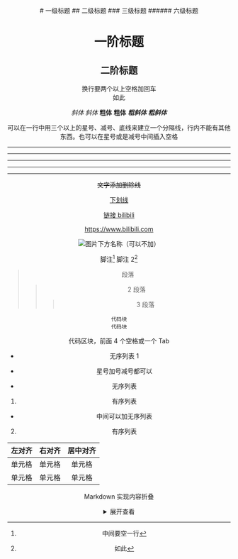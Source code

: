 <div align=center>
# 一级标题
## 二级标题
### 三级标题
###### 六级标题

# 一阶标题

## 二阶标题

换行要两个以上空格加回车  
如此

_斜体_
_斜体_
**粗体**
**粗体**
**_粗斜体_**
**_粗斜体_**

可以在一行中用三个以上的星号、减号、底线来建立一个分隔线，行内不能有其他东西。也可以在星号或是减号中间插入空格

---

---

---

---

---

~~文字添加删除线~~

<u>下划线</u>

[链接 bilibili](https://www.bilibili.com "哔哩哔哩")

<https://www.bilibili.com>

![图片下方名称（可以不加）](https://图片地址"图片名称")

脚注[^1]
脚注 2[^2]

[^1]: 中间要空一行
[^2]: 如此

> 段落
>
> > 2 段落
> >
> > > 3 段落

`代码块`  
`代码块`

代码区块，前面 4 个空格或一个 Tab

- 无序列表 1

* 星号加号减号都可以

- 无序列表

1. 有序列表

- 中间可以加无序列表

2. 有序列表

| 左对齐 | 右对齐 | 居中对齐 |
| :----- | -----: | :------: |
| 单元格 | 单元格 |  单元格  |
| 单元格 | 单元格 |  单元格  |

Markdown 实现内容折叠

<details>
<summary>展开查看</summary>
<pre><code>
System.out.println("Hello to see U!");
</code></pre>
</details>
